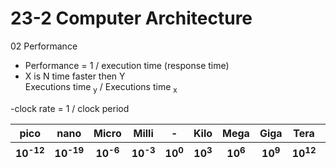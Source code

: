 # 23-2 Computer Architecture 
02 Performance

- Performance = 1 / execution time (response time)
- X is N time faster then Y <br>
  Executions time <sub>y</sub> / Executions time <sub>x</sub>

-clock rate = 1 / clock period

<table>
  <thead>
    <tr><th>pico</th><th>nano</th><th>Micro</th><th>Milli</th><th>-</th><th>Kilo</th><th>Mega</th><th>Giga</th><th>Tera</th><th>Peta</th></tr>
    <tr><th>10<sup>-12<sup></th><th>10<sup>-19<sup></th><th>10<sup>-6<sup></th><th>10<sup>-3<sup></th><th>10<sup>0<sup></th><th>10<sup>3<sup></th><th>10<sup>6<sup></th><th>10<sup>9<sup></th><th>10<sup>12<sup></th><th>10<sup>15<sup></th></tr>
  </thead>
</table>



